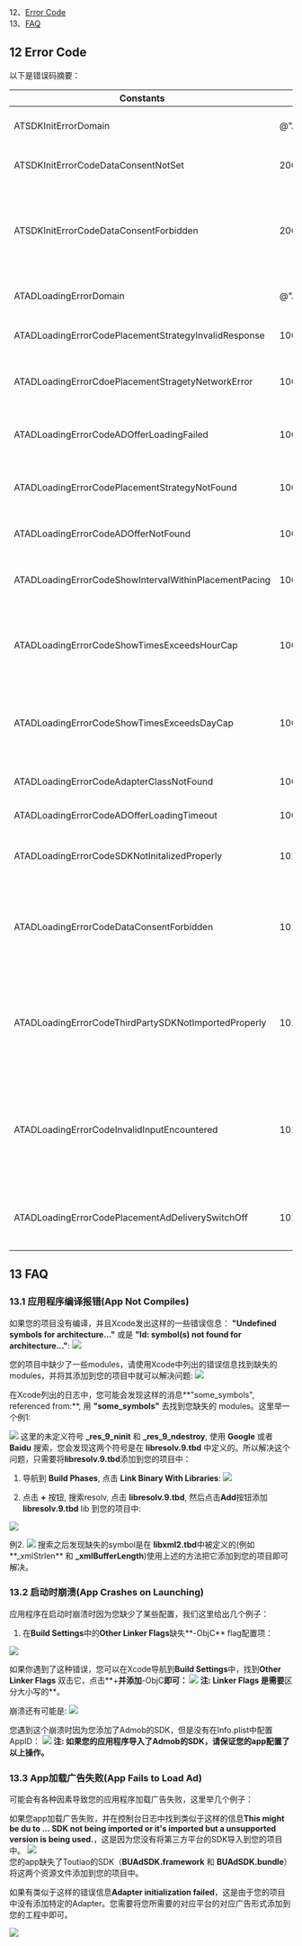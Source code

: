 12、[Error Code](#12)<br>
13、[FAQ](#13)<br>

## <h2 id='12'>12 Error Code</h2>
以下是错误码摘要：

|Constants|Value|Note|
|---|---|---|
| ATSDKInitErrorDomain |@"AnyThinkSDKInitErrorDomain.com.anythink"|(初始化失败)SDK Initialization Error Domain|
| ATSDKInitErrorCodeDataConsentNotSet | 2001 |(没有设置GDPR)GDPR consent not set|
| ATSDKInitErrorCodeDataConsentForbidden | 2002 |(由于GDPR被设置成Forbidden所以初始化失败)Initializtion failed due to GDPR being set to forbidden|
| ATADLoadingErrorDomain |@"ATNativeADLoadingErrorDomain.com.anythink"|(广告加载失败)Ad loading error domain|
| ATADLoadingErrorCodePlacementStrategyInvalidResponse | 1001 |（无效策略）Placement strategy invalid|
| ATADLoadingErrorCdoePlacementStragetyNetworkError| 1002 |(策略加载失败)Placement strategy loading error|
| ATADLoadingErrorCodeADOfferLoadingFailed | 1003 |(第三方平台加载失败)Third party SDK ad loading error|
| ATADLoadingErrorCodePlacementStrategyNotFound | 1004 |(没有策略)Placement Strategy not found|
| ATADLoadingErrorCodeADOfferNotFound | 1005 |(没有广告展示)No ad found when trying to show ad|
| ATADLoadingErrorCodeShowIntervalWithinPlacementPacing | 1006 |(请求或展示过于频繁)Ad show/request too frequent|
| ATADLoadingErrorCodeShowTimesExceedsHourCap | 1007 |(展示或请求超过小时内最多展示次数)Ad show/request too many time within the same hour|
| ATADLoadingErrorCodeShowTimesExceedsDayCap | 1008 |(展示或请求超过一天内最多展示次数)Ad show/request too many time within the same day|
| ATADLoadingErrorCodeAdapterClassNotFound | 1009 |(没有导入对应的Adapter)Adapter not imported|
| ATADLoadingErrorCodeADOfferLoadingTimeout | 10010 |(广告加载超时)Ad loading timeout|
| ATADLoadingErrorCodeSDKNotInitalizedProperly | 1011 |(SDK没有初始化)SDK not initialized properly|
| ATADLoadingErrorCodeDataConsentForbidden | 1012 |(由于GDPR被设置成Forbidden所以加载失败)Ad loading failed due to GDPR being set to forbidden|
| ATADLoadingErrorCodeThirdPartySDKNotImportedProperly | 1013 |(没有导入第三方平台的SDK或导入了错误的版本)Third party SDK not imported or wrong version's being used|
| ATADLoadingErrorCodeInvalidInputEncountered| 1014 |(无效的App ID、App Key 或Placement ID)Invalid parameters encountered(App ID、App Key orPlacement ID being nil)|
| ATADLoadingErrorCodePlacementAdDeliverySwitchOff | 1015 |(广告位没有开启广告投放)Ad delivery not turned on for the placement|

## <h2 id='13'>13 FAQ</h2>
### 13.1 应用程序编译报错(App Not Compiles)
如果您的项目没有编译，并且Xcode发出这样的一些错误信息： **"Undefined symbols for architecture..."** 或是 **"ld: symbol(s) not found for architecture..."**:
![](Undefined_Symbols_Errors.png)

您的项目中缺少了一些modules，请使用Xcode中列出的错误信息找到缺失的modules，并将其添加到您的项目中就可以解决问题:
![](referenced_symbols.png)

在Xcode列出的日志中，您可能会发现这样的消息**"some_symbols", referenced from:**, 用 **"some_symbols"** 去找到您缺失的 modules。这里举一个例1:

![](_res_9_ninit.png)
这里的未定义符号 **\_res\_9\_ninit** 和 **\_res\_9\_ndestroy**, 使用 **Google** 或者 **Baidu** 搜索，您会发现这两个符号是在 **libresolv.9.tbd** 中定义的。所以解决这个问题，只需要将**libresolv.9.tbd**添加到您的项目中：<br>
1) 导航到 **Build Phases**, 点击 **Link Binary With Libraries**: 
![](Build_setting_Link_Binary.png)

2) 点击 **+** 按钮, 搜索resolv, 点击 **libresolv.9.tbd**, 然后点击**Add**按钮添加 **libresolv.9.tbd** lib 到您的项目中:

![](Adding_res9.png)

例2.
![](xml_error.png)
搜索之后发现缺失的symbol是在 **libxml2.tbd**中被定义的(例如**\_xmlStrlen** 和 **\_xmlBufferLength**)使用上述的方法把它添加到您的项目即可解决。

### 13.2 启动时崩溃(App Crashes on Launching)
应用程序在启动时崩溃时因为您缺少了某些配置，我们这里给出几个例子：

1) 在**Build Settings**中的**Other Linker Flags**缺失**-ObjC** flag配置项：

![](unrecognized_selector_error.jpg)

如果你遇到了这种错误，您可以在Xcode导航到**Build Settings**中，找到**Other Linker Flags** 双击它，点击**+**并添加**-ObjC**即可：
![](Other_Linker_Flags.png)
**注**: **Linker Flags** 是需要**区分大小写的**。 

崩溃还有可能是:
![](Admob_app_id_error.jpeg)

您遇到这个崩溃时因为您添加了Admob的SDK，但是没有在Info.plist中配置AppID：
![](Admob_Update_Infoplist.png)
**注: 如果您的应用程序导入了Admob的SDK，请保证您的app配置了以上操作。**

### 13.3 App加载广告失败(App Fails to Load Ad)
可能会有各种因素导致您的应用程序加载广告失败，这里举几个例子：

如果您app加载广告失败，并在控制台日志中找到类似于这样的信息**This might be du to ... SDK not being imported or it's imported but a unsupported version is being used.**，这是因为您没有将第三方平台的SDK导入到您的项目中。
![](Missing_SDK.png)<br>
您的app缺失了Toutiao的SDK（**BUAdSDK.framework** 和 **BUAdSDK.bundle**）将这两个资源文件添加到您的项目中。

如果有类似于这样的错误信息**Adapter initialization failed**，这是由于您的项目中没有添加特定的Adapter。您需要将您所需要的对应平台的对应广告形式添加到您的工程中即可。

![](Adapter_Missing.png)
